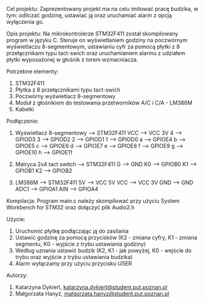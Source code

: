 
Cel projektu:
Zaprezentowany projekt ma na celu imitować pracę budzika, w tym: odliczać godzinę, ustawiać ją oraz uruchamiać alarm z opcją wyłączenia go. 

Opis projektu:
Na mikrokontrolerze STM32F411 został skompilowany program w języku C. Steruje on wyświetlaniem godziny na poczwórnym wyświetlaczu 8-segmentowym, ustawianiu cyfr za pomocą płytki z 8 przełącznikami typu tact-swich oraz uruchamianiem alarmu z udziałem płytki wyposażonej w głośnik z torem wzmacniacza.
 
Potrzebne elementy: 
1. STM32F411
2. Płytka z 8 przełącznikami typu tact-swich
3. Poczwórny wyświetlacz 8-segmentowy
4. Moduł z głośnikiem do testowania przetworników A/C i C/A - LM386M
5. Kabelki

Podłączenie:
1. Wyświetlacz 8-segmentowy --> STM32F411 
   VCC --> VCC 3V
   4   --> GPIOD3
   3   --> GPIOD2
   2   --> GPIOD1
   1   --> GPIOD0
   a   --> GPIOE4
   b   --> GPIOE5
   c   --> GPIOE6
   d   --> GPIOE7
   e   --> GPIOE8
   f   --> GPIOE9
   g   --> GPIOE10
   h   --> GPIOE11
   
2. Matryca 2x4 tact switch --> STM32F411
   G  --> GND
   K0 --> GPIOB0
   K1 --> GPIOB1
   K2 --> GPIOB2
   
3. LM386M --> STM32F411
   5V   --> VCC 5V
   VCC  --> VCC 3V
   GND  --> GND
   ADC1 --> GPIOA1
   AIN  --> GPIOA4

Kompilacja: 
Program main.c należy skompilować przy użyciu System Workbench for STM32 oraz dołączyć plik Audio2.h

Użycie: 
1. Uruchomić płytkę podłączając ją do zasilania
2. Ustawić godzinę za pomocą przycisków (K2 - zmiana cyfry, K1 - zmiana segmentu, K0 - wyjście z trybu ustawiania godziny)
3. Według uznania ustawić budzik (K2, K1 - jak powyżej, K0 - wejście do trybu oraz wyjście z trybu ustawiania budzika)
4. Alarm wyłączamy przy użyciu przycisku USER

Autorzy: 
1. Katarzyna Dykiert,
katarzyna.dykiert@student.put.poznan.pl
2. Małgorzata Hanyż, 
malgorzata.hanyz@student.put.poznan.pl
